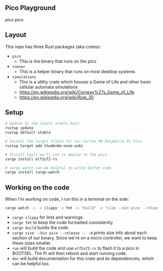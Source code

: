 ## Pico Playground

pico pico

## Layout

This repo has three Rust packages (aka crates):

- `pico`
    - This is the binary that runs on the pico
- `runner`
    - This is a helper binary that runs on most desktop systems
- `simulations`
    - This is a utility crate which houses a Game of Life and other basic cellular automata simulations
    - https://en.wikipedia.org/wiki/Conway%27s_Game_of_Life
    - https://en.wikipedia.org/wiki/Rule_30

## Setup

```sh
# Update to the latest stable Rust:
rustup update
rustup default stable

# Install the target triple for our Cortex M0 Raspberry Pi Pico
rustup target add thumbv6m-none-eabi

# Install tools we'll use to deploy to the pico
cargo install elf2uf2-rs

# cargo watch can be helpful to write better code
cargo install cargo-watch
```

## Working on the code

When I'm working on code, I run this in a terminal on the side:
```sh
cargo watch -c -x clippy -x fmt -x "build" -x "size --bin pico --release -- -A" -x "run" -x "doc"
```

- `cargo clippy` for lints and warnings
- `cargo fmt` to keep the code formatted consistently
- `cargo build` builds the code
- `cargo size --bin pico --release -- -A` prints size info about each section of our binary. Since we're on a micro controller, we want to keep these sizes smaller.
- `run` will build the code and use `elf2uf2-rs` to flash it to a pico in BOOTSEL. The Pi will then reboot and start running code.
- `doc` will build documentation for this crate and its dependencies, which can be helpful too.
```

